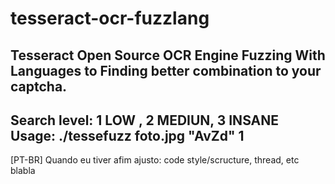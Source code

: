 # tesseract-ocr-fuzzlang
Tesseract Open Source OCR Engine Fuzzing With Languages to Finding better combination to your captcha.
---
Search level: 1 LOW , 2 MEDIUN, 3 INSANE
Usage: ./tessefuzz foto.jpg "AvZd" 1
---
[PT-BR] Quando eu tiver afim ajusto: code style/scructure, thread, etc blabla